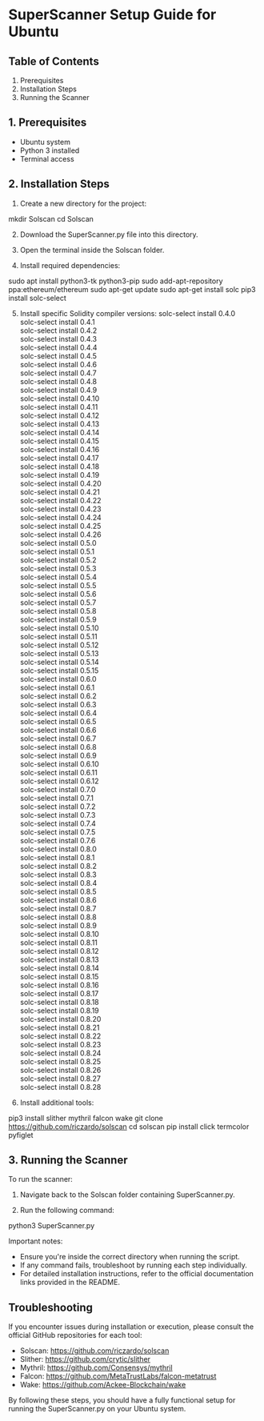 # SuperScanner Setup Guide for Ubuntu

## Table of Contents
1. Prerequisites
2. Installation Steps
3. Running the Scanner

## 1. Prerequisites

- Ubuntu system
- Python 3 installed
- Terminal access

## 2. Installation Steps

1. Create a new directory for the project:

mkdir Solscan cd Solscan


2. Download the SuperScanner.py file into this directory.

3. Open the terminal inside the Solscan folder.

4. Install required dependencies:

sudo apt install python3-tk python3-pip sudo add-apt-repository ppa:ethereum/ethereum sudo apt-get update sudo apt-get install solc pip3 install solc-select


5. Install specific Solidity compiler versions:
solc-select install 0.4.0<br>
solc-select install 0.4.1<br>
solc-select install 0.4.2<br>
solc-select install 0.4.3<br>
solc-select install 0.4.4<br>
solc-select install 0.4.5<br>
solc-select install 0.4.6<br>
solc-select install 0.4.7<br>
solc-select install 0.4.8<br>
solc-select install 0.4.9<br>
solc-select install 0.4.10<br>
solc-select install 0.4.11<br>
solc-select install 0.4.12<br>
solc-select install 0.4.13<br>
solc-select install 0.4.14<br>
solc-select install 0.4.15<br>
solc-select install 0.4.16<br>
solc-select install 0.4.17<br>
solc-select install 0.4.18<br>
solc-select install 0.4.19<br>
solc-select install 0.4.20<br>
solc-select install 0.4.21<br>
solc-select install 0.4.22<br>
solc-select install 0.4.23<br>
solc-select install 0.4.24<br>
solc-select install 0.4.25<br>
solc-select install 0.4.26<br>
solc-select install 0.5.0<br>
solc-select install 0.5.1<br>
solc-select install 0.5.2<br>
solc-select install 0.5.3<br>
solc-select install 0.5.4<br>
solc-select install 0.5.5<br>
solc-select install 0.5.6<br>
solc-select install 0.5.7<br>
solc-select install 0.5.8<br>
solc-select install 0.5.9<br>
solc-select install 0.5.10<br>
solc-select install 0.5.11<br>
solc-select install 0.5.12<br>
solc-select install 0.5.13<br>
solc-select install 0.5.14<br>
solc-select install 0.5.15<br>
solc-select install 0.6.0<br>
solc-select install 0.6.1<br>
solc-select install 0.6.2<br>
solc-select install 0.6.3<br>
solc-select install 0.6.4<br>
solc-select install 0.6.5<br>
solc-select install 0.6.6<br>
solc-select install 0.6.7<br>
solc-select install 0.6.8<br>
solc-select install 0.6.9<br>
solc-select install 0.6.10<br>
solc-select install 0.6.11<br>
solc-select install 0.6.12<br>
solc-select install 0.7.0<br>
solc-select install 0.7.1<br>
solc-select install 0.7.2<br>
solc-select install 0.7.3<br>
solc-select install 0.7.4<br>
solc-select install 0.7.5<br>
solc-select install 0.7.6<br>
solc-select install 0.8.0<br>
solc-select install 0.8.1<br>
solc-select install 0.8.2<br>
solc-select install 0.8.3<br>
solc-select install 0.8.4<br>
solc-select install 0.8.5<br>
solc-select install 0.8.6<br>
solc-select install 0.8.7<br>
solc-select install 0.8.8<br>
solc-select install 0.8.9<br>
solc-select install 0.8.10<br>
solc-select install 0.8.11<br>
solc-select install 0.8.12<br>
solc-select install 0.8.13<br>
solc-select install 0.8.14<br>
solc-select install 0.8.15<br>
solc-select install 0.8.16<br>
solc-select install 0.8.17<br>
solc-select install 0.8.18<br>
solc-select install 0.8.19<br>
solc-select install 0.8.20<br>
solc-select install 0.8.21<br>
solc-select install 0.8.22<br>
solc-select install 0.8.23<br>
solc-select install 0.8.24<br>
solc-select install 0.8.25<br>
solc-select install 0.8.26<br>
solc-select install 0.8.27<br>
solc-select install 0.8.28<br>




6. Install additional tools:

pip3 install slither mythril falcon wake git clone https://github.com/riczardo/solscan cd solscan pip install click termcolor pyfiglet


## 3. Running the Scanner

To run the scanner:

1. Navigate back to the Solscan folder containing SuperScanner.py.

2. Run the following command:

python3 SuperScanner.py


Important notes:
- Ensure you're inside the correct directory when running the script.
- If any command fails, troubleshoot by running each step individually.
- For detailed installation instructions, refer to the official documentation links provided in the README.

## Troubleshooting

If you encounter issues during installation or execution, please consult the official GitHub repositories for each tool:

- Solscan: https://github.com/riczardo/solscan
- Slither: https://github.com/crytic/slither
- Mythril: https://github.com/Consensys/mythril
- Falcon: https://github.com/MetaTrustLabs/falcon-metatrust
- Wake: https://github.com/Ackee-Blockchain/wake

By following these steps, you should have a fully functional setup for running the SuperScanner.py on your Ubuntu system.


